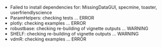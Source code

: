 * Failed to install dependencies for: MissingDataGUI, specmine, toaster, userfriendlyscience
* ParamHelpers: checking tests ... ERROR
* plotly: checking examples ... ERROR
* robustbase: checking re-building of vignette outputs ... WARNING
* SHELF: checking re-building of vignette outputs ... WARNING
* vdmR: checking examples ... ERROR
